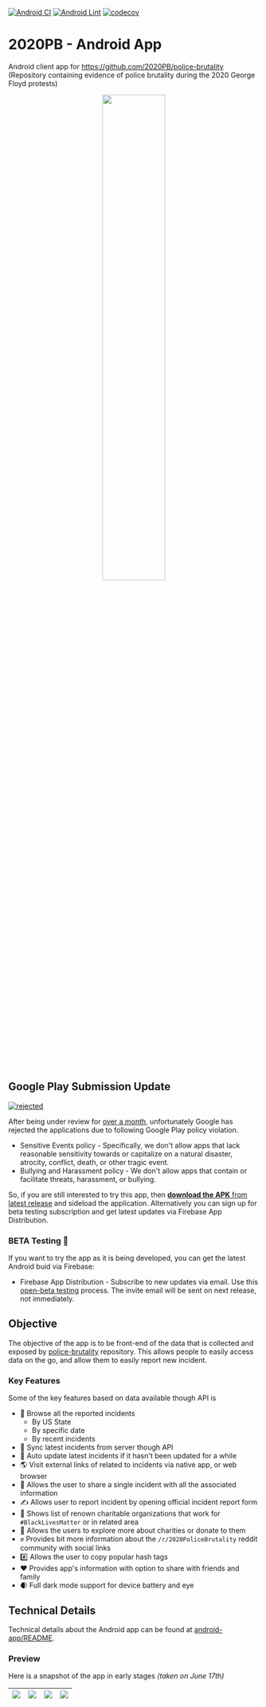 [![Android CI](https://github.com/amardeshbd/android-police-brutality-incidents/workflows/Android%20CI/badge.svg)](https://github.com/amardeshbd/android-police-brutality-incidents/actions?query=workflow%3A%22Android+CI%22) [![Android Lint](https://github.com/amardeshbd/android-police-brutality-incidents/workflows/Android%20Lint/badge.svg)](https://github.com/amardeshbd/android-police-brutality-incidents/actions?query=workflow%3A%22Android+Lint%22) [![codecov](https://codecov.io/gh/amardeshbd/android-police-brutality-incidents/branch/develop/graph/badge.svg)](https://codecov.io/gh/amardeshbd/android-police-brutality-incidents)

# 2020PB - Android App

Android client app for https://github.com/2020PB/police-brutality (Repository containing evidence of police brutality during the 2020 George Floyd protests)

<p align="center">
  <img src="https://raw.githubusercontent.com/amardeshbd/android-police-brutality-incidents/develop/resources/poster/github-repository-social-preview.png" width="50%">
</p>

## Google Play Submission Update
[![rejected](https://user-images.githubusercontent.com/99822/89718591-c2cc3380-d98d-11ea-9c6c-643b3daa694d.png)](https://github.com/amardeshbd/android-police-brutality-incidents/releases)

After being under review for [over a month](https://github.com/amardeshbd/android-police-brutality-incidents/issues/204), unfortunately Google has rejected the applications due to following Google Play policy violation.

* Sensitive Events policy - Specifically, we don't allow apps that lack reasonable sensitivity towards or capitalize on a natural disaster, atrocity, conflict, death, or other tragic event.
* Bullying and Harassment policy - We don't allow apps that contain or facilitate threats, harassment, or bullying.

So, if you are still interested to try this app, then [**download the APK** from latest release](https://github.com/amardeshbd/android-police-brutality-incidents/releases) and sideload the application. Alternatively you can sign up for beta testing subscription and get latest updates via Firebase App Distribution.

### BETA Testing 🚧
If you want to try the app as it is being developed, you can get the latest Android buid via Firebase:
* Firebase App Distribution - Subscribe to new updates via email. Use this [open-beta testing](https://appdistribution.firebase.dev/i/5d2cb8359305f7e7) process. The invite email will be sent on next release, not immediately.

## Objective

The objective of the app is to be front-end of the data that is collected and exposed by [police-brutality](https://github.com/2020PB/police-brutality) repository.
This allows people to easily access data on the go, and allow them to easily report new incident.

### Key Features

Some of the key features based on data available though API is

* :scroll: Browse all the reported incidents
  * By US State
  * By specific date
  * By recent incidents
* :calling: Sync latest incidents from server though API
* :arrows_counterclockwise: Auto update latest incidents if it hasn't been updated for a while
* :earth_americas: Visit external links of related to incidents via native app, or web browser
* :incoming_envelope: Allows the user to share a single incident with all the associated information 
* :writing_hand: Allows user to report incident by opening official incident report form 
* :eyes: Shows list of renown charitable organizations that work for `#BlackLivesMatter` or in related area 
* :pray: Allows the users to explore more about charities or donate to them 
* :fist_raised: Provides bit more information about the `/r/2020PoliceBrutality` reddit community with social links 
* :hash: Allows the user to copy popular hash tags 
* :heart: Provides app's information with option to share with friends and family 
* :waxing_crescent_moon: Full dark mode support for device battery and eye

## Technical Details

Technical details about the Android app can be found at [android-app/README](https://github.com/amardeshbd/android-police-brutality-incidents/blob/develop/android-app/README.md).


### Preview

Here is a snapshot of the app in early stages _(taken on June 17th)_

| ![](https://user-images.githubusercontent.com/99822/84964750-e932c880-b0da-11ea-84b5-d7fcfb106367.gif) | ![](https://user-images.githubusercontent.com/99822/84964741-e6d06e80-b0da-11ea-9467-d4ad68380841.gif)  | ![](https://user-images.githubusercontent.com/99822/84964742-e7690500-b0da-11ea-9083-2cbf20a5ce13.gif) | ![](https://user-images.githubusercontent.com/99822/84964745-e89a3200-b0da-11ea-87d4-fd84825ce4f2.gif) |
| -- | -- | -- | -- |
